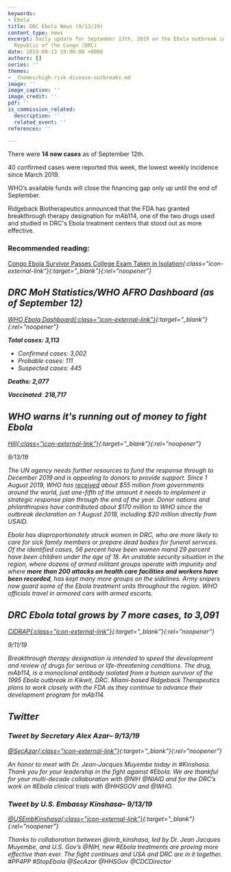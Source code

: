 ```yaml
---
keywords:
- Ebola
title: DRC Ebola News (9/13/19)
content_type: news
excerpt: Daily update for September 13th, 2019 on the Ebola outbreak in eastern Democratic
  Republic of the Congo (DRC)
date: 2019-09-13 19:00:00 +0000
authors: []
series: ''
themes:
- _themes/high-risk-disease-outbreaks.md
image: ''
image_caption: ''
image_credit: ''
pdf: ''
is_commission_related:
  description: ''
  related_event: ''
references: ''

---
```

There were **14 new cases** as of September 12th.

40 confirmed cases were reported this week, the lowest weekly incidence since March 2019.

WHO’s available funds will close the financing gap only up until the end of September.

Ridgeback Biotherapeutics announced that the FDA has granted breakthrough therapy designation for mAb114, one of the two drugs used and studied in DRC's Ebola treatment centers that stood out as more effective.

### Recommended reading: 

[Congo Ebola Survivor Passes College Exam Taken in Isolation](https://www.nytimes.com/aponline/2019/09/13/world/africa/ap-af-congo-ebola-a-mothers-wish.html)<i/>{:class=”icon-external-link”}{:target=”_blank”}{:rel=”noopener”}

## DRC MoH Statistics/WHO AFRO Dashboard (as of September 12)

[WHO Ebola Dashboard<i/>{:class=”icon-external-link”}](https://who.maps.arcgis.com/apps/opsdashboard/index.html#/e70c3804f6044652bc37cce7d8fcef6c){:target=”_blank”}{:rel=”noopener”}

**Total cases: 3,113**

* Confirmed cases: 3,002
* Probable cases: 111
* Suspected cases: 445

**Deaths: 2,077**

**Vaccinated**: **218,717**

## WHO warns it's running out of money to fight Ebola

[_Hill_<i/>{:class=”icon-external-link”}](https://thehill.com/policy/healthcare/461284-who-warns-its-running-out-of-money-to-fight-ebola){:target=”_blank”}{:rel=”noopener”}

_9/13/19_

The UN agency needs further resources to fund the response through to December 2019 and is appealing to donors to provide support. Since 1 August 2019, WHO has [received](https://www.who.int/emergencies/diseases/ebola/drc-2019/funding) about $55 million from governments around the world, just one-fifth of the amount it needs to implement a strategic response plan through the end of the year. Donor nations and philanthropies have contributed about $170 million to WHO since the outbreak declaration on 1 August 2018, including $20 million directly from USAID.

Ebola has disproportionately struck women in DRC, who are more likely to care for sick family members or prepare dead bodies for funeral services. Of the identified cases, 56 percent have been women mand 29 percent have been children under the age of 18. An unstable security situation in the region, where dozens of armed militant groups operate with impunity and where **more than 200 attacks on health care facilities and workers have been recorded**, has kept many more groups on the sidelines. Army snipers now guard some of the Ebola treatment units throughout the region. WHO officials travel in armored cars with armed escorts.

## DRC Ebola total grows by 7 more cases, to 3,091

[_CIDRAP_<i/>{:class=”icon-external-link”}](http://www.cidrap.umn.edu/news-perspective/2019/09/news-scan-sep-11-2019){:target=”_blank”}{:rel=”noopener”}

_9/11/19_

Breakthrough therapy designation is intended to speed the development and review of drugs for serious or life-threatening conditions. The drug, mAb114, is a monoclonal antibody isolated from a human survivor of the 1995 Ebola outbreak in Kikwit, DRC. Miami-based Ridgeback Therapeutics plans to work closely with the FDA as they continue to advance their development program for mAb114.

## Twitter

### Tweet by Secretary Alex Azar– 9/13/19

[@SecAzar<i/>{:class=”icon-external-link”}](https://twitter.com/SecAzar/status/1172547382673838080){:target=”_blank”}{:rel=”noopener”}

An honor to meet with Dr. Jean-Jacques Muyembe today in #Kinshasa. Thank you for your leadership in the fight against #Ebola. We are thankful for your multi-decade collaboration with @NIH @NIAID and for the DRC’s work on #Ebola clinical trials with @HHSGOV and @WHO.

### Tweet by U.S. Embassy Kinshasa– 9/13/19

[@USEmbKinshasa<i/>{:class=”icon-external-link”}](https://twitter.com/USEmbKinshasa/status/1172534093013245955){:target=”_blank”}{:rel=”noopener”}

Thanks to collaboration between @inrb_kinshasa, led by Dr. Jean Jacques Muyembe, and U.S. Gov’s @NIH, new #Ebola treatments are proving more effective than ever. The fight continues and USA and DRC are in it together. #PP4PP #StopEbola @SecAzar @HHSGov @CDCDirector
